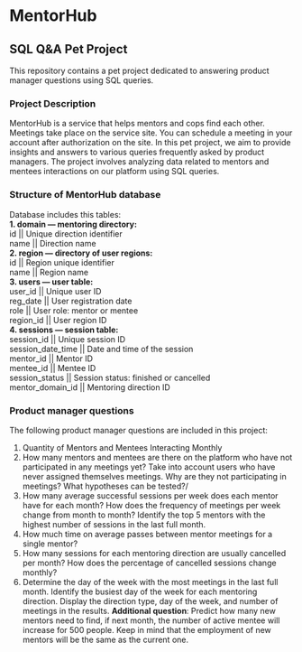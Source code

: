 # MentorHub
## SQL Q&A Pet Project

This repository contains a pet project dedicated to answering product manager questions using SQL queries.

### Project Description
MentorHub is a service that helps mentors and cops find each other. Meetings take place on the service site. You can schedule a meeting in your account after authorization on the site.
In this pet project, we aim to provide insights and answers to various queries frequently asked by product managers. The project involves analyzing data related to mentors and mentees interactions on our platform using SQL queries.

### Structure of MentorHub database
Database includes this tables:  
**1. domain — mentoring directory:**  
   id || Unique direction identifier  
   name || Direction name  
**2. region — directory of user regions:**  
   id || Region unique identifier  
   name || Region name  
**3. users — user table:**  
   user_id || Unique user ID  
   reg_date || User registration date  
   role || User role: mentor or mentee  
   region_id || User region ID  
**4. sessions — session table:**  
   session_id || Unique session ID  
   session_date_time || Date and time of the session  
   mentor_id || Mentor ID  
   mentee_id || Mentee ID  
   session_status || Session status: finished or cancelled  
   mentor_domain_id || Mentoring direction ID  

### Product manager questions
The following product manager questions are included in this project:
1. Quantity of Mentors and Mentees Interacting Monthly
2. How many mentors and mentees are there on the platform who have not participated in any meetings yet? 
Take into account users who have never assigned themselves meetings. 
Why are they not participating in meetings? What hypotheses can be tested?/
3. How many average successful sessions per week does each mentor have for each month? 
How does the frequency of meetings per week change from month to month?
Identify the top 5 mentors with the highest number of sessions in the last full month.
4. How much time on average passes between mentor meetings for a single mentor?
5. How many sessions for each mentoring direction are usually cancelled per month? 
How does the percentage of cancelled sessions change monthly?
6. Determine the day of the week with the most meetings in the last full month.
Identify the busiest day of the week for each mentoring direction. 
Display the direction type, day of the week, and number of meetings in the results. 
**Additional question**: Predict how many new mentors need to find, if next month, the number of active mentee will increase for 500 people.
Keep in mind that the employment of new mentors will be the same as the current one.
